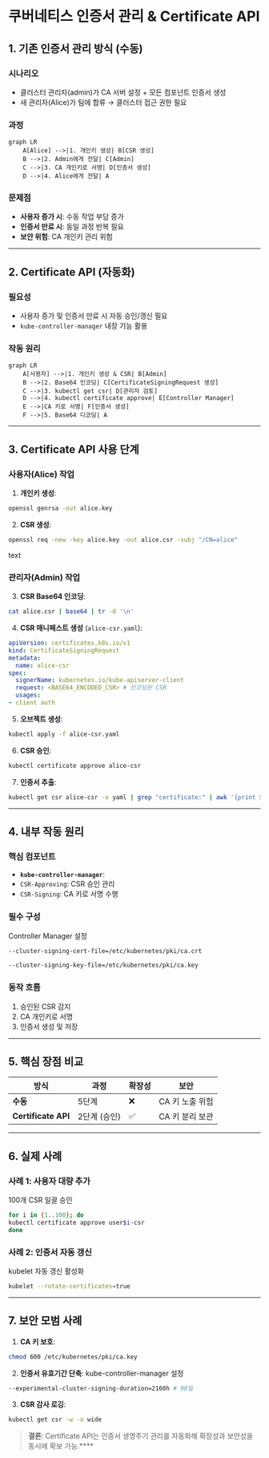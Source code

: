 # 쿠버네티스 인증서 관리 & Certificate API

## 1. 기존 인증서 관리 방식 (수동)

### 시나리오
- 클러스터 관리자(admin)가 CA 서버 설정 + 모든 컴포넌트 인증서 생성
- 새 관리자(Alice)가 팀에 합류 → 클러스터 접근 권한 필요

### 과정
```
graph LR
    A[Alice] -->|1. 개인키 생성| B[CSR 생성]
    B -->|2. Admin에게 전달| C[Admin]
    C -->|3. CA 개인키로 서명| D[인증서 생성]
    D -->|4. Alice에게 전달| A
```

### 문제점
- **사용자 증가 시**: 수동 작업 부담 증가
- **인증서 만료 시**: 동일 과정 반복 필요
- **보안 위험**: CA 개인키 관리 위험

---

## 2. Certificate API (자동화)

### 필요성
- 사용자 증가 및 인증서 만료 시 자동 승인/갱신 필요
- `kube-controller-manager` 내장 기능 활용

### 작동 원리
```
graph LR
    A[사용자] -->|1. 개인키 생성 & CSR| B[Admin]
    B -->|2. Base64 인코딩| C[CertificateSigningRequest 생성]
    C -->|3. kubectl get csr| D[관리자 검토]
    D -->|4. kubectl certificate approve| E[Controller Manager]
    E -->|CA 키로 서명| F[인증서 생성]
    F -->|5. Base64 디코딩| A
```

---

## 3. Certificate API 사용 단계

### 사용자(Alice) 작업
1. **개인키 생성**:
```bash
openssl genrsa -out alice.key
```

2. **CSR 생성**:
```bash
openssl req -new -key alice.key -out alice.csr -subj "/CN=alice"
```
text

### 관리자(Admin) 작업
3. **CSR Base64 인코딩**:
```bash
cat alice.csr | base64 | tr -d '\n'
```

4. **CSR 매니페스트 생성** (`alice-csr.yaml`):
```yaml
apiVersion: certificates.k8s.io/v1
kind: CertificateSigningRequest
metadata:
  name: alice-csr
spec:
  signerName: kubernetes.io/kube-apiserver-client
  request: <BASE64_ENCODED_CSR> # 인코딩된 CSR
  usages:
- client auth
```

5. **오브젝트 생성**:
```bash
kubectl apply -f alice-csr.yaml
```

6. **CSR 승인**:
```bash
kubectl certificate approve alice-csr
```

7. **인증서 추출**:
```bash
kubectl get csr alice-csr -o yaml | grep "certificate:" | awk '{print $2}' | base64 -d > alice.crt
```

---

## 4. 내부 작동 원리

### 핵심 컴포넌트
- **`kube-controller-manager`**:
- `CSR-Approving`: CSR 승인 관리
- `CSR-Signing`: CA 키로 서명 수행

### 필수 구성
Controller Manager 설정
```bash
--cluster-signing-cert-file=/etc/kubernetes/pki/ca.crt
```
```bash
--cluster-signing-key-file=/etc/kubernetes/pki/ca.key
```

### 동작 흐름
1. 승인된 CSR 감지
2. CA 개인키로 서명
3. 인증서 생성 및 저장

---

## 5. 핵심 장점 비교

| **방식**         | **과정**      | **확장성** | **보안**       |
|-------------------|---------------|------------|----------------|
| **수동**          | 5단계         | ❌          | CA 키 노출 위험 |
| **Certificate API** | 2단계 (승인) | ✅          | CA 키 분리 보관 |

---

## 6. 실제 사례

### 사례 1: 사용자 대량 추가
100개 CSR 일괄 승인
```bash
for i in {1..100}; do
kubectl certificate approve user$i-csr
done
```

### 사례 2: 인증서 자동 갱신
kubelet 자동 갱신 활성화
```bash
kubelet --rotate-certificates=true
```

---

## 7. 보안 모범 사례
1. **CA 키 보호**:
```bash
chmod 600 /etc/kubernetes/pki/ca.key
```

2. **인증서 유효기간 단축**:
kube-controller-manager 설정
```bash
--experimental-cluster-signing-duration=2160h # 90일
```

3. **CSR 감사 로깅**:
```bash
kubectl get csr -w -o wide
```

> **결론**: Certificate API는 인증서 생명주기 관리를 자동화해 확장성과 보안성을 동시에 확보 가능.****
